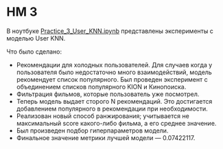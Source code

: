 # HM 3
В ноутбуке [Practice_3_User_KNN.ipynb](Practice_3_User_KNN.ipynb) представлены
эксперименты с моделью User KNN.

Что было сделано:
* Рекомендации для холодных пользователей. Для случаев когда у пользователя
было недостаточно много взаимодействий, модель рекомендует список популярного.
Был проведен эксперимент с объединением списков популярного KION и Кинопоиска.
* Фильтрация фильмов, которые пользователь уже посмотрел.
* Теперь модель выдает сторого N рекомендаций. Это достигается добавлением
популярного в рекомендации при необходимости.
* Реализован новый способ ранжирования; учитывается не максимальный score
какого-либо фильма, а его среднее значение.
* Был произведен подбор гиперпараметров модели.
* Финальное значение метрики лучшей модели — 0.07422117.
